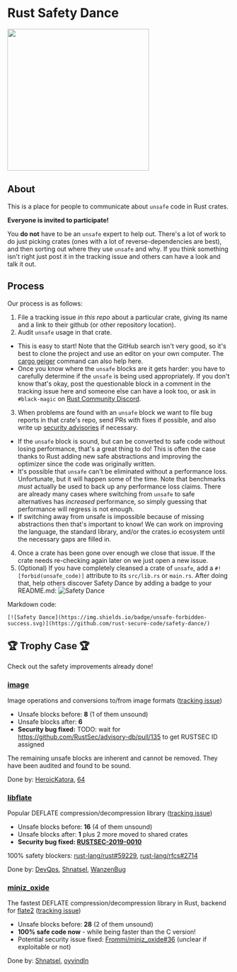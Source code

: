 # Rust Safety Dance

<img src="https://raw.githubusercontent.com/rust-secure-code/safety-dance/master/img/safety-dance.png" width="320">

## About

This is a place for people to communicate about `unsafe` code in Rust crates.

**Everyone is invited to participate!**

You **do not** have to be an `unsafe` expert to help out. There's a lot of work
to do just picking crates (ones with a lot of reverse-dependencies are best),
and then sorting out where they use `unsafe` and why. If you think something
isn't right just post it in the tracking issue and others can have a look and
talk it out.

## Process

Our process is as follows:

1) File a tracking issue _in this repo_ about a particular crate, giving its
   name and a link to their github (or other repository location).
2) Audit `unsafe` usage in that crate.
  * This is easy to start! Note that the GitHub search isn't very good, so it's
    best to clone the project and use an editor on your own computer. The
    [cargo geiger](https://github.com/anderejd/cargo-geiger) command can also
    help here.
  * Once you know where the `unsafe` blocks are it gets harder: you have to
    carefully determine if the `unsafe` is being used appropriately. If you
    don't know that's okay, post the questionable block in a comment in the
    tracking issue here  and someone else can have a look too, or ask in
    `#black-magic` on [Rust Community Discord](https://discord.gg/aVESxV8).
3) When problems are found with an `unsafe` block we want to file bug reports in
   that crate's repo, send PRs with fixes if possible, and also write up
   [security advisories](https://github.com/RustSec/advisory-db) if necessary.
  * If the `unsafe` block is sound, but can be converted to safe code without
    losing performance, that's a great thing to do! This is often the case
    thanks to Rust adding new safe abstractions and improving the optimizer
    since the code was originally written.
  * It's possible that `unsafe` can't be eliminated without a performance
    loss. Unfortunate, but it will happen some of the time. Note that benchmarks
    _must_ actually be used to back up any performance loss claims. There are
    already many cases where switching from `unsafe` to safe alternatives has
    _increased_ performance, so simply guessing that performance will regress
    is not enough.
  * If switching away from unsafe is impossible because of missing abstractions
    then that's important to know! We can work on improving the language, the
    standard library, and/or the crates.io ecosystem until the necessary gaps
    are filled in.
4) Once a crate has been gone over enough we close that issue. If the crate
   needs re-checking again later on we just open a new issue.
5) (Optional) If you have completely cleansed a crate of `unsafe`, add a
   `#![forbid(unsafe_code)]` attribute to its `src/lib.rs` or `main.rs`.
   After doing that, help others discover Safety Dance by adding a badge to
   your README.md: ![Safety Dance](https://img.shields.io/badge/unsafe-forbidden-success.svg)

Markdown code:

```
[![Safety Dance](https://img.shields.io/badge/unsafe-forbidden-success.svg)](https://github.com/rust-secure-code/safety-dance/)
```

## 🏆 Trophy Case 🏆

Check out the safety improvements already done!

### [image](https://crates.io/crates/image)

Image operations and conversions to/from image formats ([tracking issue](https://github.com/rust-secure-code/safety-dance/issues/3))

- Unsafe blocks before: **8** (1 of them unsound)
- Unsafe blocks after: **6**
- **Security bug fixed:** TODO: wait for https://github.com/RustSec/advisory-db/pull/135 to get RUSTSEC ID assigned

The remaining unsafe blocks are inherent and cannot be removed. They have been audited and found to be sound.

Done by: [HeroicKatora](https://github.com/HeroicKatora), [64](https://github.com/64)

### [libflate](https://crates.io/crates/libflate)

Popular DEFLATE compression/decompression library ([tracking issue](https://github.com/rust-secure-code/safety-dance/issues/1))

- Unsafe blocks before: **16** (4 of them unsound)
- Unsafe blocks after: **1** plus 2 more moved to shared crates
- **Security bug fixed: [RUSTSEC-2019-0010](https://rustsec.org/advisories/RUSTSEC-2019-0010.html)**

100% safety blockers: [rust-lang/rust#59229](https://github.com/rust-lang/rust/issues/59229), [rust-lang/rfcs#2714](https://github.com/rust-lang/rfcs/pull/2714)

Done by: [DevQps](https://github.com/DevQps), [Shnatsel](https://github.com/Shnatsel/), [WanzenBug](https://github.com/WanzenBug/)

### [miniz_oxide](https://crates.io/crates/miniz_oxide)

The fastest DEFLATE compression/decompression library in Rust, backend for [flate2](https://crates.io/crates/flate2) ([tracking issue](https://github.com/rust-secure-code/safety-dance/issues/2))

- Unsafe blocks before: **28** (2 of them unsound)
- **100% safe code now** - while being faster than the C version!
- Potential security issue fixed: [Frommi/miniz_oxide#36](https://github.com/Frommi/miniz_oxide/pull/36) (unclear if exploitable or not)

Done by: [Shnatsel](https://github.com/Shnatsel/), [oyvindln](https://github.com/oyvindln/)
